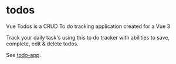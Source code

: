 # todos

Vue Todos is a CRUD To do tracking application created for a Vue 3

Track your daily task's using this to do tracker with abilities to save,
complete, edit & delete todos.


See [todo-app](https://dvvinfo-todos.netlify.app/).

